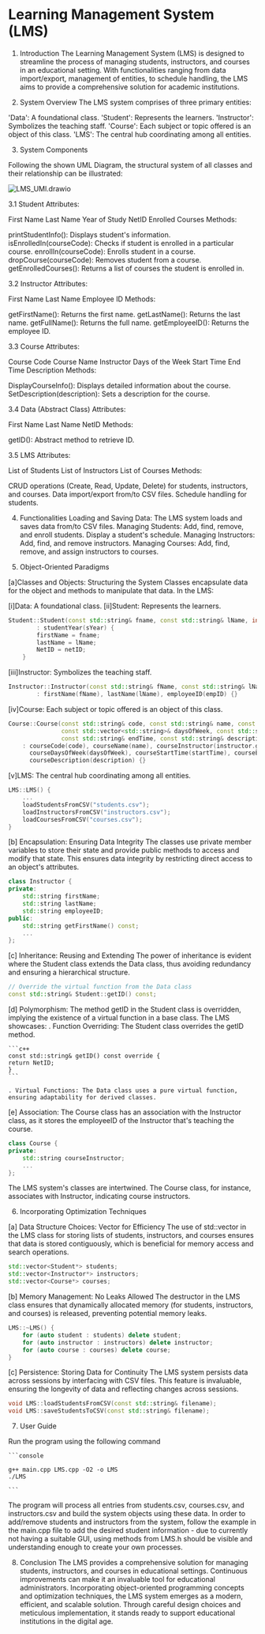 # Learning Management System (LMS)
1. Introduction
The Learning Management System (LMS) is designed to streamline the process of managing students, instructors, and courses in an educational setting. With functionalities ranging from data import/export, management of entities, to schedule handling, the LMS aims to provide a comprehensive solution for academic institutions.

2. System Overview
The LMS system comprises of three primary entities:

'Data': A foundational class.
'Student': Represents the learners.
'Instructor': Symbolizes the teaching staff.
'Course': Each subject or topic offered is an object of this class.
'LMS': The central hub coordinating among all entities.

3. System Components

Following the shown UML Diagram, the structural system of all classes and their relationship can be illustrated:

![LMS_UMl.drawio](images\LMS_UML.drawio.png)

3.1 Student
Attributes:

First Name
Last Name
Year of Study
NetID
Enrolled Courses
Methods:

printStudentInfo(): Displays student's information.
isEnrolledIn(courseCode): Checks if student is enrolled in a particular course.
enrollIn(courseCode): Enrolls student in a course.
dropCourse(courseCode): Removes student from a course.
getEnrolledCourses(): Returns a list of courses the student is enrolled in.

3.2 Instructor
Attributes:

First Name
Last Name
Employee ID
Methods:

getFirstName(): Returns the first name.
getLastName(): Returns the last name.
getFullName(): Returns the full name.
getEmployeeID(): Returns the employee ID.

3.3 Course
Attributes:

Course Code
Course Name
Instructor
Days of the Week
Start Time
End Time
Description
Methods:

DisplayCourseInfo(): Displays detailed information about the course.
SetDescription(description): Sets a description for the course.

3.4 Data (Abstract Class)
Attributes:

First Name
Last Name
NetID
Methods:

getID(): Abstract method to retrieve ID.

3.5 LMS
Attributes:

List of Students
List of Instructors
List of Courses
Methods:

CRUD operations (Create, Read, Update, Delete) for students, instructors, and courses.
Data import/export from/to CSV files.
Schedule handling for students.

4. Functionalities
Loading and Saving Data: The LMS system loads and saves data from/to CSV files.
Managing Students: Add, find, remove, and enroll students. Display a student's schedule.
Managing Instructors: Add, find, and remove instructors.
Managing Courses: Add, find, remove, and assign instructors to courses.

5. Object-Oriented Paradigms

[a]Classes and Objects: Structuring the System
Classes encapsulate data for the object and methods to manipulate that data. In the LMS:

[i]Data: A foundational class.
[ii]Student: Represents the learners.

```c++
Student::Student(const std::string& fname, const std::string& lName, int sYear, const std::string& netID)
        : studentYear(sYear) {
        firstName = fname;
        lastName = lName;
        NetID = netID;
    }
```

[iii]Instructor: Symbolizes the teaching staff.

```c++
Instructor::Instructor(const std::string& fName, const std::string& lName, const std::string& empID)
        : firstName(fName), lastName(lName), employeeID(empID) {}
```

[iv]Course: Each subject or topic offered is an object of this class.

```c++
Course::Course(const std::string& code, const std::string& name, const Instructor& instructor,
               const std::vector<std::string>& daysOfWeek, const std::string& startTime,
               const std::string& endTime, const std::string& description)
    : courseCode(code), courseName(name), courseInstructor(instructor.getEmployeeID()),
      courseDaysOfWeek(daysOfWeek), courseStartTime(startTime), courseEndTime(endTime),
      courseDescription(description) {}
```

[v]LMS: The central hub coordinating among all entities.

```c++
LMS::LMS() {
    ...
    loadStudentsFromCSV("students.csv");
    loadInstructorsFromCSV("instructors.csv");
    loadCoursesFromCSV("courses.csv");
}
```

[b] Encapsulation: Ensuring Data Integrity
The classes use private member variables to store their state and provide public methods to access and modify that state. This ensures data integrity by restricting direct access to an object's attributes.

```c++
class Instructor {
private:
    std::string firstName;
    std::string lastName;
    std::string employeeID;
public:
    std::string getFirstName() const;
    ...
};
```

[c] Inheritance: Reusing and Extending
The power of inheritance is evident where the Student class extends the Data class, thus avoiding redundancy and ensuring a hierarchical structure.

```c++
// Override the virtual function from the Data class
const std::string& Student::getID() const;
```

[d] Polymorphism: The method getID in the Student class is overridden, implying the existence of a virtual function in a base class.
The LMS showcases:
    . Function Overriding: The Student class overrides the getID method.

    ```c++
    const std::string& getID() const override {
    return NetID;
    }
    ```

    . Virtual Functions: The Data class uses a pure virtual function, ensuring adaptability for derived classes.

[e] Association: The Course class has an association with the Instructor class, as it stores the employeeID of the Instructor that's teaching the course.

```c++
class Course {
private:
    std::string courseInstructor;
    ...
};
```

The LMS system's classes are intertwined. The Course class, for instance, associates with Instructor, indicating course instructors.

6.  Incorporating Optimization Techniques

[a] Data Structure Choices: Vector for Efficiency
The use of std::vector in the LMS class for storing lists of students, instructors, and courses ensures that data is stored contiguously, which is beneficial for memory access and search operations.

```c++
std::vector<Student*> students;
std::vector<Instructor*> instructors;
std::vector<Course*> courses;
```

[b] Memory Management: No Leaks Allowed
The destructor in the LMS class ensures that dynamically allocated memory (for students, instructors, and courses) is released, preventing potential memory leaks.

```c++
LMS::~LMS() {
    for (auto student : students) delete student;
    for (auto instructor : instructors) delete instructor;
    for (auto course : courses) delete course;
}
```

[c] Persistence: Storing Data for Continuity
The LMS system persists data across sessions by interfacing with CSV files. This feature is invaluable, ensuring the longevity of data and reflecting changes across sessions.

```c++
void LMS::loadStudentsFromCSV(const std::string& filename);
void LMS::saveStudentsToCSV(const std::string& filename);
```


7. User Guide

  Run the program using the following command
    
    ```console

    g++ main.cpp LMS.cpp -O2 -o LMS 
    ./LMS

    ```
  The program will process all entries from students.csv, courses.csv, and instructors.csv and build the system objects using these data.
  In order to add/remove students and instructors from the system, follow the example in the main.cpp file to add the desired student information - due to currently not having a suitable GUI, using methods from LMS.h should be visible and understanding enough to create your own processes.


8. Conclusion
The LMS provides a comprehensive solution for managing students, instructors, and courses in educational settings. Continuous improvements can make it an invaluable tool for educational administrators. Incorporating object-oriented programming concepts and optimization techniques, the LMS system emerges as a modern, efficient, and scalable solution. Through careful design choices and meticulous implementation, it stands ready to support educational institutions in the digital age.

